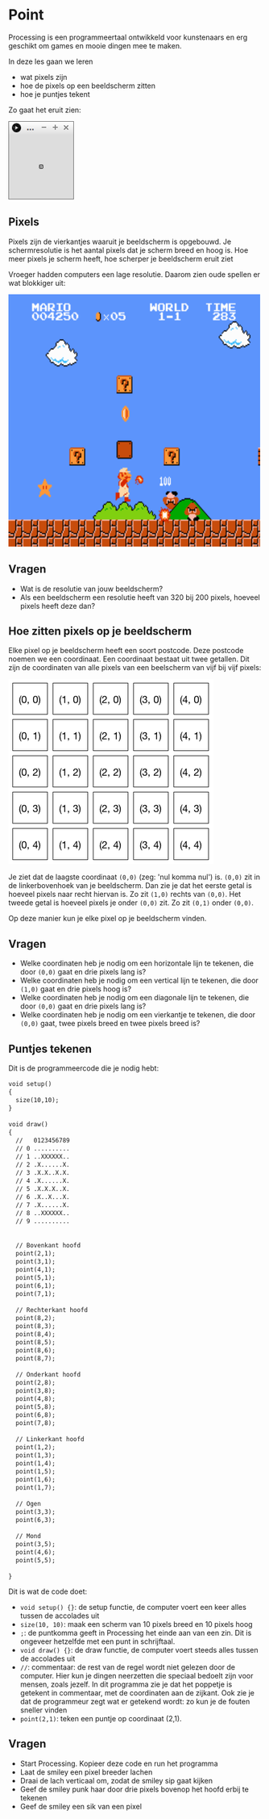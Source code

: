 # Point

Processing is een programmeertaal ontwikkeld voor kunstenaars
en erg geschikt om games en mooie dingen mee te maken.

In deze les gaan we leren 

 * wat pixels zijn
 * hoe de pixels op een beeldscherm zitten
 * hoe je puntjes tekent

Zo gaat het eruit zien:

![Point](Point.png)

## Pixels

Pixels zijn de vierkantjes waaruit je beeldscherm is opgebouwd.
Je schermresolutie is het aantal pixels dat je scherm breed en hoog is.
Hoe meer pixels je scherm heeft, hoe scherper je beeldscherm eruit ziet

Vroeger hadden computers een lage resolutie. Daarom zien oude
spellen er wat blokkiger uit:

<img src="NES_Super_Mario_Bros.png" width=500 height=500></img>

## Vragen

 * Wat is de resolutie van jouw beeldscherm?
 * Als een beeldscherm een resolutie heeft van 320 bij 200 pixels, hoeveel pixels heeft deze dan?

## Hoe zitten pixels op je beeldscherm

Elke pixel op je beeldscherm heeft een soort postcode. Deze
postcode noemen we een coordinaat. Een coordinaat bestaat uit
twee getallen. Dit zijn de coordinaten van alle pixels
van een beelscherm van vijf bij vijf pixels:

![Pixel coordinaat](PixelCoordinaten.png) 

Je ziet dat de laagste coordinaat `(0,0)` (zeg: 'nul komma nul') is.
`(0,0)` zit in de linkerbovenhoek van je beeldscherm. Dan zie je dat
het eerste getal is hoeveel pixels naar recht hiervan is. Zo zit `(1,0)` 
rechts van `(0,0)`. Het tweede getal is hoeveel pixels je onder `(0,0)`
zit. Zo zit `(0,1)` onder `(0,0)`. 

Op deze manier kun je elke pixel op je beeldscherm vinden.

## Vragen

 * Welke coordinaten heb je nodig om een horizontale lijn te tekenen, die
   door `(0,0)` gaat en drie pixels lang is?
 * Welke coordinaten heb je nodig om een vertical lijn te tekenen, die
   door `(1,0)` gaat en drie pixels hoog is?
 * Welke coordinaten heb je nodig om een diagonale lijn te tekenen, die
   door `(0,0)` gaat en drie pixels lang is?
 * Welke coordinaten heb je nodig om een vierkantje te tekenen, die
   door `(0,0)` gaat, twee pixels breed en twee pixels breed is?

## Puntjes tekenen

Dit is de programmeercode die je nodig hebt:

```
void setup()
{
  size(10,10);  
}

void draw() 
{
  //   0123456789
  // 0 ..........
  // 1 ..XXXXXX..
  // 2 .X......X.
  // 3 .X.X..X.X.
  // 4 .X......X.
  // 5 .X.X.X..X.
  // 6 .X..X...X.
  // 7 .X......X.
  // 8 ..XXXXXX..
  // 9 ..........

  
  // Bovenkant hoofd
  point(2,1);  
  point(3,1);  
  point(4,1);  
  point(5,1);  
  point(6,1);  
  point(7,1);  

  // Rechterkant hoofd
  point(8,2);  
  point(8,3);  
  point(8,4);  
  point(8,5);  
  point(8,6);  
  point(8,7);  

  // Onderkant hoofd
  point(2,8);  
  point(3,8);  
  point(4,8);  
  point(5,8);  
  point(6,8);  
  point(7,8);  

  // Linkerkant hoofd
  point(1,2);  
  point(1,3);  
  point(1,4);  
  point(1,5);  
  point(1,6);  
  point(1,7);  

  // Ogen
  point(3,3);
  point(6,3);

  // Mond
  point(3,5);
  point(4,6);
  point(5,5);

}
```

Dit is wat de code doet:

 * `void setup() {}`: de setup functie, de computer voert een keer alles tussen de accolades uit
 * `size(10, 10)`: maak een scherm van 10 pixels breed en 10 pixels hoog
 * `;`: de puntkomma geeft in Processing het einde aan van een zin. Dit is
   ongeveer hetzelfde met een punt in schrijftaal.
 * `void draw() {}`: de draw functie, de computer voert steeds alles tussen de accolades uit
 * `//`: commentaar: de rest van de regel wordt niet gelezen door de 
   computer. Hier kun je dingen neerzetten die speciaal bedoelt zijn 
   voor mensen, zoals jezelf. In dit programma zie je dat het poppetje is
   getekent in commentaar, met de coordinaten aan de zijkant. Ook zie je
   dat de programmeur zegt wat er getekend wordt: zo kun je de fouten sneller
   vinden  
 * `point(2,1)`: teken een puntje op coordinaat (2,1).

## Vragen

 * Start Processing. Kopieer deze code en run het programma
 * Laat de smiley een pixel breeder lachen
 * Draai de lach verticaal om, zodat de smiley sip gaat kijken
 * Geef de smiley punk haar door drie pixels bovenop het hoofd erbij te tekenen
 * Geef de smiley een sik van een pixel
